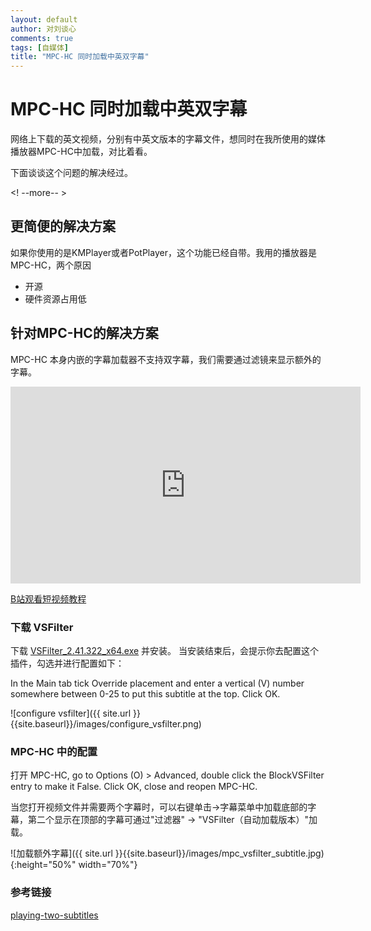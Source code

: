 ```yaml
---
layout: default
author: 对刘谈心
comments: true
tags: [自媒体]
title: "MPC-HC 同时加载中英双字幕"
---
```


# MPC-HC 同时加载中英双字幕

网络上下载的英文视频，分别有中英文版本的字幕文件，想同时在我所使用的媒体播放器MPC-HC中加载，对比着看。

下面谈谈这个问题的解决经过。

<! --more-- >

## 更简便的解决方案

如果你使用的是KMPlayer或者PotPlayer，这个功能已经自带。我用的播放器是MPC-HC，两个原因

- 开源
- 硬件资源占用低

## 针对MPC-HC的解决方案

MPC-HC 本身内嵌的字幕加载器不支持双字幕，我们需要通过滤镜来显示额外的字幕。

<iframe width="560" height="315" src="https://player.bilibili.com/player.html?aid=70730329&cid=122547253&page=1" frameborder="0" allowfullscreen="true"></iframe>

[B站观看短视频教程](https://www.bilibili.com/video/av70730329/)

### 下载 VSFilter

下载 [VSFilter_2.41.322_x64.exe](https://nightly.mpc-hc.org/mpc-hc_apps/vsfilter/) 并安装。
当安装结束后，会提示你去配置这个插件，勾选并进行配置如下：

In the Main tab tick Override placement and enter a vertical (V) number somewhere between 0-25 to put this subtitle at the top. Click OK.

![configure vsfilter]({{ site.url }}{{site.baseurl}}/images/configure_vsfilter.png)

### MPC-HC 中的配置

打开 MPC-HC, go to Options (O) > Advanced, double click the BlockVSFilter entry to make it False. Click OK, close and reopen MPC-HC.

当您打开视频文件并需要两个字幕时，可以右键单击->字幕菜单中加载底部的字幕，第二个显示在顶部的字幕可通过"过滤器" -> "VSFilter（自动加载版本）"加载。

![加载额外字幕]({{ site.url }}{{site.baseurl}}/images/mpc_vsfilter_subtitle.jpg){:height="50%" width="70%"}

### 参考链接

[playing-two-subtitles](https://www.raymond.cc/blog/playing-two-subtitles-at-the-same-time-in-dvd-player-and-computer/)
